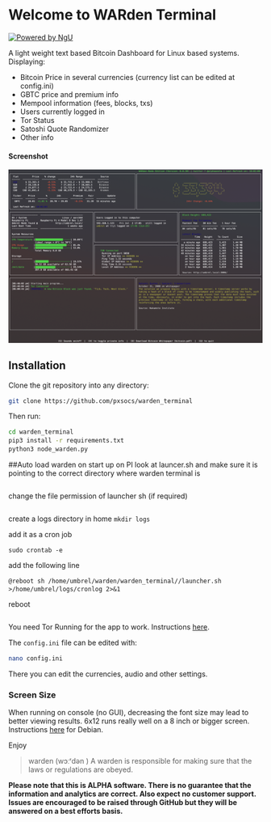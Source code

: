 # Welcome to WARden Terminal

[![Powered by NgU](https://img.shields.io/badge/Powered%20by-NGU%20Technology-orange.svg)](https://bitcoin.org)

A light weight text based Bitcoin Dashboard for Linux based systems.
Displaying:

- Bitcoin Price in several currencies (currency list can be edited at config.ini)
- GBTC price and premium info
- Mempool information (fees, blocks, txs)
- Users currently logged in
- Tor Status
- Satoshi Quote Randomizer
- Other info

#### Screenshot

![ScreenShot](/static/images/screen_shot.jpeg "App Screen Shot")

## Installation

Clone the git repository into any directory:

```bash
git clone https://github.com/pxsocs/warden_terminal
```

Then run:

```bash
cd warden_terminal
pip3 install -r requirements.txt
python3 node_warden.py
```

##Auto load warden on start up on  PI
look at launcer.sh and make sure it is pointing to the correct directory where warden terminal is
```nano launcher.sh
```

change the file permission of launcher sh (if required)

```chmod 755 launcher.sh
```

create a logs directory in home 
```mkdir logs```

add it as a cron job 
```
sudo crontab -e
```

add the following line
```
@reboot sh /home/umbrel/warden/warden_terminal//launcher.sh >/home/umbrel/logs/cronlog 2>&1
```

reboot
```sudo reboot
```





You need Tor Running for the app to work. Instructions [here](https://2019.www.torproject.org/docs/debian.html.en).

The `config.ini` file can be edited with:

```bash
nano config.ini
```

There you can edit the currencies, audio and other settings.

### Screen Size

When running on console (no GUI), decreasing the font size may lead to better viewing results. 6x12 runs really well on a 8 inch or bigger screen. Instructions [here](https://www.raspberrypi-spy.co.uk/2014/04/how-to-change-the-command-line-font-size/#:~:text=Using%20the%20up%2Fdown%20arrow%20keys%20select%20%E2%80%9C16%C3%9732,the%20size%20of%20the%20default.) for Debian.

Enjoy

> warden (wɔːʳdən )
> A warden is responsible for making sure that the laws or regulations are obeyed.

**Please note that this is ALPHA software. There is no guarantee that the
information and analytics are correct. Also expect no customer support. Issues are encouraged to be raised through GitHub but they will be answered on a best efforts basis.**
